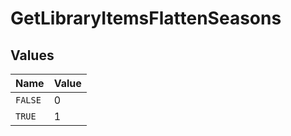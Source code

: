 # GetLibraryItemsFlattenSeasons


## Values

| Name    | Value   |
| ------- | ------- |
| `FALSE` | 0       |
| `TRUE`  | 1       |